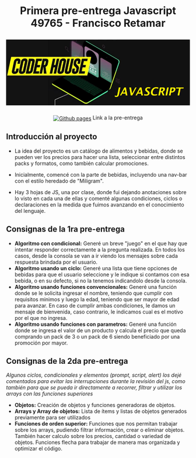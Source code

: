 <h1 align="center">
  <p align="center">Primera pre-entrega Javascript 49765 - Francisco Retamar</p>
  <img src="https://raw.githubusercontent.com/GiorgioCode/Tutorias_Javascript/master/HEADER_CODER.png" alt="Javascript Coder"></a>
</h1>

<div align="center">
  <a href="https://fretamar.github.io/coderhouse49765-js-retamar-francisco/"><img src="https://icons.iconarchive.com/icons/simpleicons-team/simple/256/github-pages-icon.png" align="center" alt="Github pages"></a>    Link a la pre-entrega
</div>

## Introducción al proyecto

  - La idea del proyecto es un catálogo de alimentos y bebidas, donde se pueden ver los precios para hacer una lista, seleccionar entre distintos packs y formatos, como también calcular promociones.
    
  - Inicialmente, comencé con la parte de bebidas, incluyendo una nav-bar con el estilo heredado de "Miligram".
    
  - Hay 3 hojas de JS, una por clase, donde fui dejando anotaciones sobre lo visto en cada una de ellas y comenté algunas condiciones, ciclos o declaraciones en la medida que fuimos avanzando en el conocimiento del lenguaje.

## Consignas de la 1ra pre-entrega 

  - **Algoritmo con condicional:** Generé un breve "juego" en el que hay que intentar responder correctamente a la pregunta realizada. En todos los casos, desde la consola se van a ir viendo los mensajes sobre cada respuesta brindada por el usuario.
  - **Algoritmo usando un ciclo:** Generé una lista que tiene opciones de bebidas para que el usuario seleccione y le indique si contamos con esa bebida, o en su defecto, si no la tenemos indicandolo desde la consola.
  - **Algoritmo usando funciones convencionales:** Generé una función donde se le solicita ingresar el nombre, teniendo que cumplir con requisitos minimos y luego la edad, teniendo que ser mayor de edad para avanzar. En caso de cumplir ambas condiciones, le damos un mensaje de bienvenida, caso contrario, le indicamos cual es el motivo por el que no ingresa.
  - **Algoritmo usando funciones con parametros:** Generé una función donde se ingresa el valor de un producto y calcula el precio que queda comprando un pack de 3 o un pack de 6 siendo beneficiado por una promoción por mayor.

## Consignas de la 2da pre-entrega 

*Algunos ciclos, condicionales y elementos (prompt, script, alert) los dejé comentados para evitar las interrupciones durante la           revisión del js, como también para que se pueda ir directamente a recorrer, filtrar y utilizar los arrays con las funciones superiores*

  - **Objetos:** Creación de objetos y funciones generadoras de objetos.
  - **Arrays y Array de objetos:** Lista de ítems y listas de objetos generados previamente para ser utilizados
  - **Funciones de orden superior:** Funciones que nos permitan trabajar sobre los arrays, pudiendo filtrar información, crear o eliminar objetos. También hacer calculo sobre los precios, cantidad o variedad de objetos. Funciones flecha para trabajar de manera mas organizada y optimizar el código.
